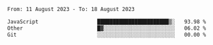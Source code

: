 <!--START_SECTION:waka-->

```txt
From: 11 August 2023 - To: 18 August 2023

JavaScript                   ███████████████████████▒░   93.98 %
Other                        █▓░░░░░░░░░░░░░░░░░░░░░░░   06.02 %
Git                          ░░░░░░░░░░░░░░░░░░░░░░░░░   00.00 %
```

<!--END_SECTION:waka-->
